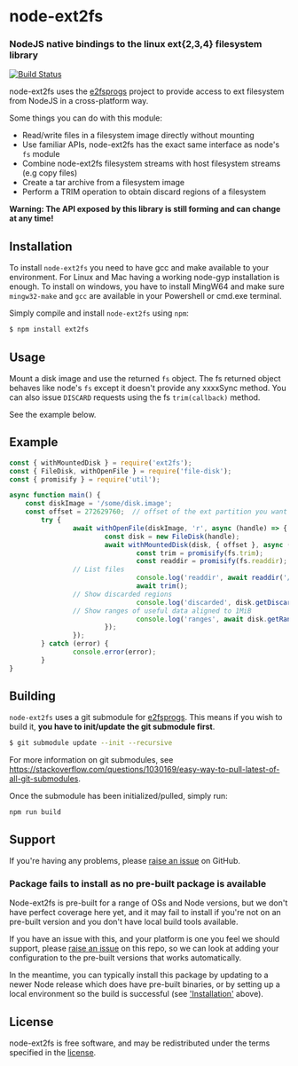 node-ext2fs
=========
### NodeJS native bindings to the linux ext{2,3,4} filesystem library
[![Build Status](https://travis-ci.org/balena-io/node-ext2fs.svg?branch=master)](https://travis-ci.org/balena-io/node-ext2fs)

node-ext2fs uses the [e2fsprogs](https://github.com/tytso/e2fsprogs) project to
provide access to ext filesystem from NodeJS in a cross-platform way.

Some things you can do with this module:

* Read/write files in a filesystem image directly without mounting
* Use familiar APIs, node-ext2fs has the exact same interface as node's `fs` module
* Combine node-ext2fs filesystem streams with host filesystem streams (e.g copy files)
* Create a tar archive from a filesystem image
* Perform a TRIM operation to obtain discard regions of a filesystem

**Warning: The API exposed by this library is still forming and can change at
any time!**

Installation
------------

To install `node-ext2fs` you need to have gcc and make available to your
environment. For Linux and Mac having a working node-gyp installation is
enough. To install on windows, you have to install MingW64 and make sure
`mingw32-make` and `gcc` are available in your Powershell or cmd.exe terminal.

Simply compile and install `node-ext2fs` using `npm`:

``` bash
$ npm install ext2fs
```


Usage
-----

Mount a disk image and use the returned `fs` object.
The fs returned object behaves like node's `fs` except it doesn't provide any
xxxxSync method.
You can also issue `DISCARD` requests using the fs `trim(callback)` method.

See the example below.

Example
-------

```javascript
const { withMountedDisk } = require('ext2fs');
const { FileDisk, withOpenFile } = require('file-disk');
const { promisify } = require('util');

async function main() {
	const diskImage = '/some/disk.image';
	const offset = 272629760;  // offset of the ext partition you want to mount in that disk image
        try {
                await withOpenFile(diskImage, 'r', async (handle) => {
                        const disk = new FileDisk(handle);
                        await withMountedDisk(disk, { offset }, async (fs) => {
                                const trim = promisify(fs.trim);
                                const readdir = promisify(fs.readdir);
				// List files
                                console.log('readdir', await readdir('/'));
                                await trim();
				// Show discarded regions
                                console.log('discarded', disk.getDiscardedChunks());
				// Show ranges of useful data aligned to 1MiB
                                console.log('ranges', await disk.getRanges(1024 ** 2));
                        });
                });
        } catch (error) {
                console.error(error);
        }
}

```

Building
--------

`node-ext2fs` uses a git submodule for [e2fsprogs](https://github.com/tytso/e2fsprogs). 
This means if you wish to build it, **you have to init/update the git submodule first**. 

``` bash
$ git submodule update --init --recursive
```

For more information on git submodules, see https://stackoverflow.com/questions/1030169/easy-way-to-pull-latest-of-all-git-submodules.

Once the submodule has been initialized/pulled, simply run:

```
npm run build
```

Support
-------

If you're having any problems, please [raise an issue][github-issue] on GitHub.

### Package fails to install as no pre-built package is available

Node-ext2fs is pre-built for a range of OSs and Node versions, but we don't have perfect coverage
here yet, and it may fail to install if you're not on an pre-built version and you don't have local
build tools available.

If you have an issue with this, and your platform is one you feel we should support, please
[raise an issue][github-issue] on this repo, so we can look at adding your configuration to the
pre-built versions that works automatically.

In the meantime, you can typically install this package by updating to a newer Node release which
does have pre-built binaries, or by setting up a local environment so the build is successful (see
['Installation'](#installation) above).

License
-------

node-ext2fs is free software, and may be redistributed under the terms specified
in the [license].

[github-issue]: https://github.com/balena-io/node-ext2fs/issues/new
[license]: https://github.com/balena-io/node-ext2fs/blob/master/LICENSE
